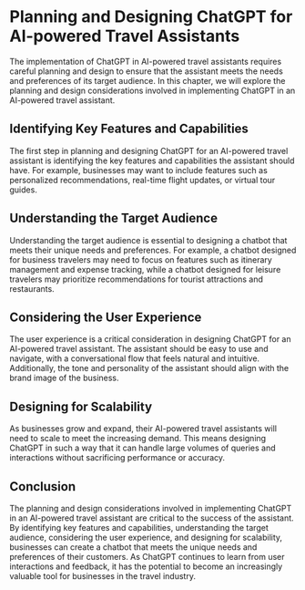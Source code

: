 Planning and Designing ChatGPT for AI-powered Travel Assistants
=====================================================================================================================================

The implementation of ChatGPT in AI-powered travel assistants requires careful planning and design to ensure that the assistant meets the needs and preferences of its target audience. In this chapter, we will explore the planning and design considerations involved in implementing ChatGPT in an AI-powered travel assistant.

Identifying Key Features and Capabilities
-----------------------------------------

The first step in planning and designing ChatGPT for an AI-powered travel assistant is identifying the key features and capabilities the assistant should have. For example, businesses may want to include features such as personalized recommendations, real-time flight updates, or virtual tour guides.

Understanding the Target Audience
---------------------------------

Understanding the target audience is essential to designing a chatbot that meets their unique needs and preferences. For example, a chatbot designed for business travelers may need to focus on features such as itinerary management and expense tracking, while a chatbot designed for leisure travelers may prioritize recommendations for tourist attractions and restaurants.

Considering the User Experience
-------------------------------

The user experience is a critical consideration in designing ChatGPT for an AI-powered travel assistant. The assistant should be easy to use and navigate, with a conversational flow that feels natural and intuitive. Additionally, the tone and personality of the assistant should align with the brand image of the business.

Designing for Scalability
-------------------------

As businesses grow and expand, their AI-powered travel assistants will need to scale to meet the increasing demand. This means designing ChatGPT in such a way that it can handle large volumes of queries and interactions without sacrificing performance or accuracy.

Conclusion
----------

The planning and design considerations involved in implementing ChatGPT in an AI-powered travel assistant are critical to the success of the assistant. By identifying key features and capabilities, understanding the target audience, considering the user experience, and designing for scalability, businesses can create a chatbot that meets the unique needs and preferences of their customers. As ChatGPT continues to learn from user interactions and feedback, it has the potential to become an increasingly valuable tool for businesses in the travel industry.


